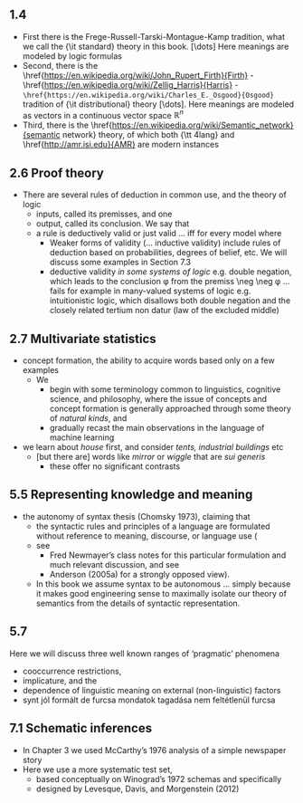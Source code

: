 ## 1.4

* First there is the Frege-Russell-Tarski-Montague-Kamp tradition, what we call
  the {\it standard} theory in this book. [\dots] Here meanings are modeled by
  logic formulas
* Second, there is the
  \href{https://en.wikipedia.org/wiki/John_Rupert_Firth}{Firth} -
  \href{https://en.wikipedia.org/wiki/Zellig_Harris}{Harris} -
  `\href{https://en.wikipedia.org/wiki/Charles_E._Osgood}{Osgood}` tradition of
  {\it distributional} theory [\dots].  Here meanings are modeled as  vectors
  in a continuous vector space ${\mathbb R}^n$
* Third, there is the
  \href{https://en.wikipedia.org/wiki/Semantic_network}{semantic network}
  theory, of which both {\tt 4lang} and \href{http://amr.isi.edu}{AMR} are
  modern instances

## 2.6 Proof theory

* There are several rules of deduction in common use, and the theory of logic
  * inputs, called its premisses, and one
  * output, called its conclusion. We say that
  * a rule is deductively valid or just valid ... iff for every model where
    * Weaker forms of validity (...  inductive validity) include rules of
      deduction based on probabilities, degrees of belief, etc. We will discuss
      some examples in Section 7.3
    * deductive validity _in some systems of logic_
      e.g. double negation, which leads to the conclusion φ from the premiss
      \neg \neg φ ... fails for example in many-valued systems of logic
      e.g.  intuitionistic logic, which disallows both double negation and the
      closely related tertium non datur (law of the excluded middle)

## 2.7 Multivariate statistics

* concept formation, the ability to acquire words based only on a few examples
  * We
    * begin with some terminology common to linguistics, cognitive science, and
      philosophy, where the issue of concepts and concept formation is
      generally approached through some theory of _natural kinds_, and
    * gradually recast the main observations in the language of machine
      learning
* we learn about _house_ first, and consider _tents, industrial buildings_ etc
  * [but there are] words like _mirror_ or _wiggle_ that are _sui generis_
    * these offer no significant contrasts

## 5.5 Representing knowledge and meaning

* the autonomy of syntax thesis (Chomsky 1973), claiming that 
  * the syntactic rules and principles of a language are formulated without
    reference to meaning, discourse, or language use (
  * see 
    * Fred Newmayer’s class notes for this particular formulation and much
      relevant discussion, and see 
    * Anderson (2005a) for a strongly opposed view). 
  * In this book we assume syntax to be autonomous ... simply because it makes
    good engineering sense to maximally isolate our theory of semantics from
    the details of syntactic representation.

## 5.7

Here we will discuss three well known ranges of ‘pragmatic’ phenomena
  * cooccurrence restrictions,
  * implicature, and the
  * dependence of linguistic meaning on external (non-linguistic) factors
* synt jól formált de furcsa mondatok tagadása nem feltétlenül furcsa

## 7.1 Schematic inferences

* In Chapter 3 we used McCarthy’s 1976 analysis of a simple newspaper story 
* Here we use a more systematic test set, 
  * based conceptually on Winograd’s 1972 schemas and specifically 
  * designed by Levesque, Davis, and Morgenstein (2012) 

